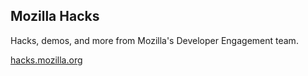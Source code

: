 ## Mozilla Hacks

Hacks, demos, and more from Mozilla's Developer Engagement team.

[hacks.mozilla.org](https://hacks.mozilla.org/)
